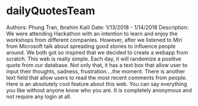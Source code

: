 # dailyQuotesTeam

Authors: Phung Tran, Ibrahim Kalil
Date: 1/13/2018 - 1/14/2018
Description: We were attending Hackathon with an intention to learn and enjoy the workshops from different companies. However, after we listened to Miri from Microsoft talk about spreading good stories to influence people around. We both got so inspired that we decided to create a webapp from scratch. This web is really simple. Each day, it will randomize a positive quote from our database. Not only that, it has a text box that allow user to input their thoughts, sadness, frustration....the moment. There is another text field that allow users to read the most recent comments from people. Here is an absolutely cool feature about this web. You can say everything you like without anyone know who you are. It is completely anonymous and not require any login at all. 
